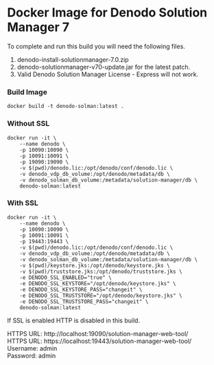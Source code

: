 # Docker Image for Denodo Solution Manager 7
To complete and run this build you will need the following files.
1. denodo-install-solutionmanager-7.0.zip
2. denodo-solutionmanager-v70-update.jar for the latest patch.
3. Valid Denodo Solution Manager License - Express will not work.

### Build Image
```shell
docker build -t denodo-solman:latest .
```

### Without SSL
```shell
docker run -it \
    --name denodo \
    -p 10090:10090 \
    -p 10091:10091 \
    -p 19090:19090 \
    -v $(pwd)/denodo.lic:/opt/denodo/conf/denodo.lic \
    -v denodo_vdp_db_volume:/opt/denodo/metadata/db \
    -v denodo_solman_db_volume:/metadata/solution-manager/db \
    denodo-solman:latest
```

### With SSL
```shell
docker run -it \
    --name denodo \
    -p 10090:10090 \
    -p 10091:10091 \
    -p 19443:19443 \
    -v $(pwd)/denodo.lic:/opt/denodo/conf/denodo.lic \
    -v denodo_vdp_db_volume:/opt/denodo/metadata/db \
    -v denodo_solman_db_volume:/metadata/solution-manager/db \
    -v $(pwd)/keystore.jks:/opt/denodo/keystore.jks \
    -v $(pwd)/truststore.jks:/opt/denodo/truststore.jks \
    -e DENODO_SSL_ENABLED="true" \
    -e DENODO_SSL_KEYSTORE="/opt/denodo/keystore.jks" \
    -e DENODO_SSL_KEYSTORE_PASS="changeit" \
    -e DENODO_SSL_TRUSTSTORE="/opt/denodo/keystore.jks" \
    -e DENODO_SSL_TRUSTSTORE_PASS="changeit" \
    denodo-solman:latest
```

If SSL is enabled HTTP is disabled in this build.

HTTPS URL: http://localhost:19090/solution-manager-web-tool/  
HTTPS URL: https://localhost:19443/solution-manager-web-tool/  
Username: admin  
Password: admin  